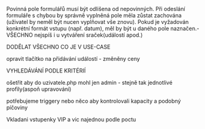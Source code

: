 Povinná pole formulářů musí být odlišena od nepovinných. Při odeslání formuláře s chybou by správně vyplněná pole měla zůstat zachována (uživatel by neměl být nucen vyplňovat vše znovu). Pokud je vyžadován konkrétní formát vstupu (např. datum), měl by být u daného pole naznačen.- VŠECHNO nejspíš i u vytváření sraček(událostí apod.)

DODĚLAT VŠECHNO CO JE V USE-CASE

opravit tlačítko na přidávání událostí - změněny ceny

VYHLEDÁVÁNÍ PODLE KRITÉRIÍ

ošetřit aby do uzivatele.php mohl jen admin - stejně tak jednotlivé profily(aspoň upravování)

potřebujeme triggery nebo něco aby kontrolovali kapacity a podobný píčoviny

Vkladani vstupenky VIP a vic najednou podle poctu
